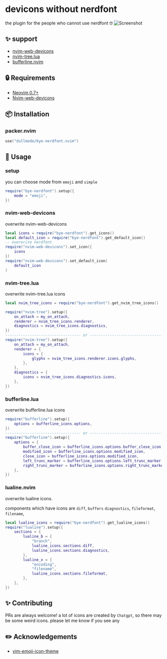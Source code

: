 # devicons without nerdfont

the plugin for the people who cannot use nerdfont 🤓
![Screenshot](https://i.imgur.com/KEbGvd1.png)

## :sparkles: support

- [nvim-web-devicons](https://github.com/nvim-tree/nvim-web-devicons)
- [nvim-tree.lua](https://github.com/nvim-tree/nvim-tree.lua)
- [bufferline.nvim](https://github.com/akinsho/bufferline.nvim)

## :lock: Requirements

- [Neovim 0.7+](https://github.com/neovim/neovim/releases)
- [Nvim-web-devicons](https://github.com/nvim-tree/nvim-web-devicons)

## :package: Installation

### packer.nvim

```lua
use("dullmode/bye-nerdfont.nvim")
```

## :rocket: Usage

### setup

you can choose mode from `emoji` and `simple`

```lua
require("bye-nerdfont").setup({
	mode = "emoji",
})
```

### nvim-web-devicons

overwrite nvim-web-devicons

```lua
local icons = require("bye-nerdfont").get_icons()
local default_icon = require("bye-nerdfont").get_default_icon()
-- overwrite nerdfont
require("nvim-web-devicons").set_icon({
	icons
})
require("nvim-web-devicons").set_default_icon(
	default_icon
)
```

### nvim-tree.lua

overwrite nvim-tree.lua icons

```lua
local nvim_tree_icons = require("bye-nerdfont").get_nvim_tree_icons()

require("nvim-tree").setup({
	on_attach = my_on_attach,
	renderer = nvim_tree_icons.renderer,
	diagnostics = nvim_tree_icons.diagnostics,
})
---------------------------------- or ----------------------------------
require("nvim-tree").setup({
	on_attach = my_on_attach,
 	renderer = {
 		icons = {
 			glyphs = nvim_tree_icons.renderer.icons.glyphs,
 		},
 	},
 	diagnostics = {
 		icons = nvim_tree_icons.diagnostics.icons,
 	},
})
```

### bufferline.lua

overwrite bufferline.lua icons

```lua
require("bufferline").setup({
	options = bufferline_icons.options,
})
---------------------------------- or ----------------------------------
require("bufferline").setup({
	options = {
		buffer_close_icon = bufferline_icons.options.buffer_close_icon,
		modified_icon = bufferline_icons.options.modified_icon,
		close_icon = bufferline_icons.options.modified_icon,
		left_trunc_marker = bufferline_icons.options.left_trunc_marker,
		right_trunc_marker = bufferline_icons.options.right_trunc_marker,
	},
})
```

### lualine.nvim

overwrite lualine icons.

components which have icons are `diff`, `buffers` `diagnostics`, `fileformat`, `filename`, 

```lua
local lualine_icons = require("bye-nerdfont").get_lualine_icons()
require("lualine").setup({
	sections = {
		lualine_b = {
			"branch",
			lualine_icons.sections.diff,
			lualine_icons.sections.diagnostics,
		},
		lualine_x = {
			"encoding",
            "filename",
			lualine_icons.sections.fileformat,
		},
	},
})
```

## :sparkles: Contributing

PRs are always welcome!
a lot of icons are created by `Chatgpt`, so there may be some weird icons.
please let me know if you see any

## :pencil2: Acknowledgements

- [vim-emoji-icon-theme](https://github.com/adelarsq/vim-emoji-icon-theme/tree/master)
